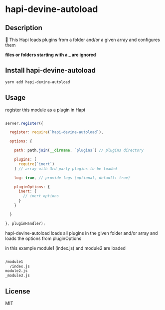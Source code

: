 # hapi-devine-autoload

## Description

🔧  This Hapi loads plugins from a folder and/or a given array and configures them

**files or folders starting with a _ are ignored**

## Install hapi-devine-autoload

```bash
yarn add hapi-devine-autoload
```

## Usage

register this module as a plugin in Hapi

```js

server.register({

  register: require(`hapi-devine-autoload`),

  options: {

    path: path.join(__dirname, `plugins`) // plugins directory

    plugins: [
      require(`inert`)
    ] // array with 3rd party plugins to be loaded

    log: true, // provide logs (optional, default: true)

    pluginOptions: {
      inert: {
        // inert options
      }
    }

  }

}, pluginHandler);

```

hapi-devine-autoload loads all plugins in the given folder and/or array and loads the options from pluginOptions

in this example module1 (index.js) and module2 are loaded

```bash

/module1
  /index.js
module2.js
_module3.js

```

## License

MIT
